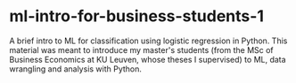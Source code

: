 # ml-intro-for-business-students-1
A brief intro to ML for classification using logistic regression in Python. This material was meant to introduce my master's students (from the MSc of Business Economics at KU Leuven, whose theses I supervised) to ML, data wrangling and analysis with Python.
